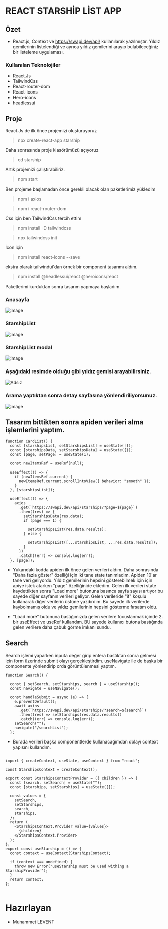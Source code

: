 # REACT STARSHİP LİST APP

## Özet

- React.js, Context ve https://swapi.dev/api/ kullanılarak yazılmıştır. Yıldız gemilerinin listelendiği ve ayrıca yıldız gemilerini arayıp bulabileceğiniz bir listeleme uygulaması.

### Kullanılan Teknolojiler

- React.Js
- TailwindCss
- React-router-dom
- React-icons
- Hero-icons
- headlessui

## Proje

React.Js de ilk önce projemizi oluşturuyoruz

> npx create-react-app starship

Daha sonrasında proje klasörümüzü açıyoruz

> cd starship

Artık projemizi çalıştırabiliriz.

> npm start

Ben projeme başlamadan önce gerekli olacak olan paketlerimiz yükledim

> npm i axios

> npm i react-router-dom

Css için ben TailwindCss tercih ettim

> npm install -D tailwindcss

> npx tailwindcss init

İcon için

> npm install react-icons --save

ekstra olarak tailwindui'dan örnek bir component tasarımı aldım.

> npm install @headlessui/react @heroicons/react

Paketlerimi kurduktan sonra tasarım yapmaya başladım.

### Anasayfa

![image](https://user-images.githubusercontent.com/79282877/235317001-c173002b-fe79-4f09-a334-0525715f3de9.png)

### StarshipList

![image](https://user-images.githubusercontent.com/79282877/235317157-f185a06b-e2ab-4aed-ae76-26a0ad408e89.png)

### StarshipList modal

![image](https://user-images.githubusercontent.com/79282877/235317192-fe5dd112-ab7f-4c5e-b063-bed2649c6ecd.png)

### Aşağıdaki resimde olduğu gibi yıldız gemisi arayabilirsiniz.

![Adsız](https://user-images.githubusercontent.com/79282877/235317306-7a678e95-de28-4640-8b30-bc0a77d82bd9.png)

### Arama yaptıktan sonra detay sayfasına yönlendiriliyorsunuz.

![image](https://user-images.githubusercontent.com/79282877/235317362-8565ef6d-c343-4a4c-a50d-12060dd13cb7.png)

## Tasarım bittikten sonra apiden verileri alma işlemlerini yaptım.

```
function CardList() {
  const [starshipsList, setStarshipsList] = useState([]);
  const [starshipsData, setStarshipsData] = useState({});
  const [page, setPage] = useState(1);

  const newItemsRef = useRef(null);

  useEffect(() => {
    if (newItemsRef.current) {
      newItemsRef.current.scrollIntoView({ behavior: "smooth" });
    }
  }, [starshipsList]);

  useEffect(() => {
    axios
      .get(`https://swapi.dev/api/starships/?page=${page}`)
      .then((res) => {
        setStarshipsData(res.data);
        if (page === 1) {

          setStarshipsList(res.data.results);
        } else {

          setStarshipsList([...starshipsList, ...res.data.results]);
        }
      })
      .catch((err) => console.log(err));
  }, [page]);
```

- Yukarıdaki kodda apiden ilk önce gelen verileri aldım. Daha sonrasında "Daha fazla göster" özelliği için iki tane state tanımladım. Apiden 10'ar tane veri geliyordu. Yıldız gemilerinin hepsini gösterebilmek için için apiye istek atarken "page" özelliğinide ekledim. Gelen ilk verileri state kaydettikten sonra "Load more" butonuna basınca sayfa sayısı artıyor bu sayede diğer sayfanın verileri geliyor. Gelen verileride "if" koşulu kullanarak diğer verilerin üstüne yazdırdım. Bu sayede ilk verilerde kaybolmamış oldu ve yıldız gemilerinin hepsini gösterme fırsatım oldu.

* "Load more" butonuna bastığımızda gelen verilere focuslanmak içinde 2. bir useEffect ve useRef kullandım. BU sayede kullanıcı butona bastığında gelen verilere daha çabuk görme imkanı sundu.

## Search

Search işlemi yaparken inputa değer girip entera bastıktan sonra gelmesi için form üzerinde submit olayı gerçekleştirdim. useNavigate ile de başka bir componente yönlendirip orda görüntülenmesi yaptım.

```
function Search() {

  const { setSearch, setStarships, search } = useStarship();
  const navigate = useNavigate();

  const handleSubmit = async (e) => {
    e.preventDefault();
    await axios
      .get(`https://swapi.dev/api/starships/?search=${search}`)
      .then((res) => setStarships(res.data.results))
      .catch((err) => console.log(err));
    setSearch("");
    navigate("/searchList");
  };

```

- Burada verileri başka componentlerde kullanacağımdan dolayı context yapısını kullandım.

```

import { createContext, useState, useContext } from "react";

const StarshipsContext = createContext();

export const StarshipsContextProvider = ({ children }) => {
  const [search, setSearch] = useState("");
  const [starships, setStarships] = useState([]);

  const values = {
    setSearch,
    setStarships,
    search,
    starships,
  };
  return (
    <StarshipsContext.Provider value={values}>
      {children}
    </StarshipsContext.Provider>
  );
};
export const useStarship = () => {
  const context = useContext(StarshipsContext);

  if (context === undefined) {
    throw new Error("useStarship must be used withing a StarshipProvider");
  }
  return context;
};


```

# Hazırlayan

- Muhammet LEVENT

